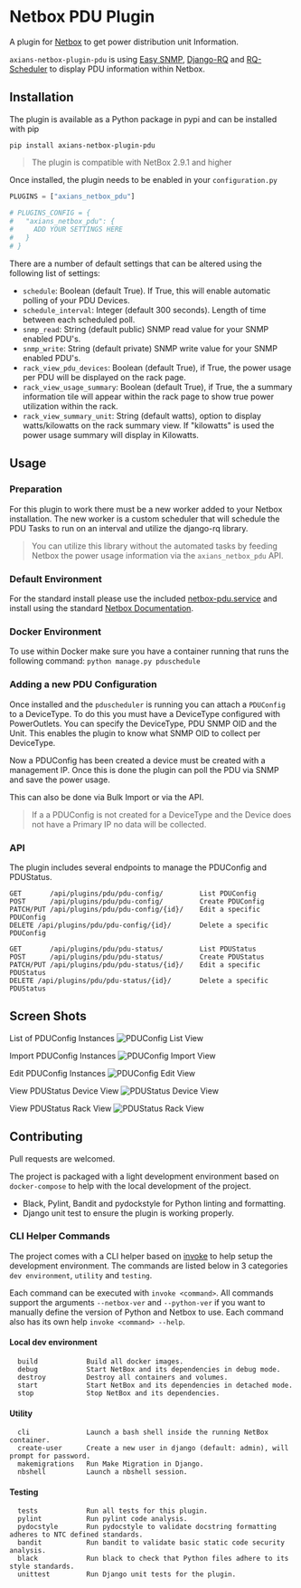 # Netbox PDU Plugin

A plugin for [Netbox](https://github.com/netbox-community/netbox) to get power distribution unit Information.

`axians-netbox-plugin-pdu` is using [Easy SNMP](https://easysnmp.readthedocs.io/en/latest/), [Django-RQ](https://github.com/rq/django-rq) and [RQ-Scheduler](https://github.com/rq/rq-scheduler) to display PDU information within Netbox.

## Installation
The plugin is available as a Python package in pypi and can be installed with pip

```
pip install axians-netbox-plugin-pdu
```

> The plugin is compatible with NetBox 2.9.1 and higher

Once installed, the plugin needs to be enabled in your `configuration.py`

```python
PLUGINS = ["axians_netbox_pdu"]

# PLUGINS_CONFIG = {
#   "axians_netbox_pdu": {
#     ADD YOUR SETTINGS HERE
#   }
# }
```

There are a number of default settings that can be altered using the following list of settings:

* `schedule`: Boolean (default True). If True, this will enable automatic polling of your PDU Devices.
* `schedule_interval`: Integer (default 300 seconds). Length of time between each scheduled poll.
* `snmp_read`: String (default public) SNMP read value for your SNMP enabled PDU's.
* `snmp_write`: String (default private) SNMP write value for your SNMP enabled PDU's.
* `rack_view_pdu_devices`: Boolean (default True), if True, the power usage per PDU will be displayed on the rack page.
* `rack_view_usage_summary`: Boolean (default True), if True, the a summary information tile will appear within the rack page to show true power utilization within the rack.
* `rack_view_summary_unit`: String (default watts), option to display watts/kilowatts on the rack summary view. If "kilowatts" is used the power usage summary will display in Kilowatts.

## Usage
### Preparation
For this plugin to work there must be a new worker added to your Netbox installation. The new worker is a custom scheduler that will schedule the PDU Tasks to run on an interval and utilize the django-rq library.

> You can utilize this library without the automated tasks by feeding Netbox the power usage information via the `axians_netbox_pdu` API.

### Default Environment
For the standard install please use the included [netbox-pdu.service](contrib/netbox-pdu.service) and install using the standard [Netbox Documentation](https://netbox.readthedocs.io/en/stable/installation/migrating-to-systemd/).

### Docker Environment
To use within Docker make sure you have a container running that runs the following command: `python manage.py pduschedule`

### Adding a new PDU Configuration
Once installed and the `pduscheduler` is running you can attach a `PDUConfig` to a DeviceType. To do this you must have a DeviceType configured with PowerOutlets. You can specify the DeviceType, PDU SNMP OID and the Unit. This enables the plugin to know what SNMP OID to collect per DeviceType.

Now a PDUConfig has been created a device must be created with a management IP. Once this is done the plugin can poll the PDU via SNMP and save the power usage.

This can also be done via Bulk Import or via the API.

> If a a PDUConfig is not created for a DeviceType and the Device does not have a Primary IP no data will be collected.

### API
The plugin includes several endpoints to manage the PDUConfig and PDUStatus.

```
GET       /api/plugins/pdu/pdu-config/         List PDUConfig
POST      /api/plugins/pdu/pdu-config/         Create PDUConfig
PATCH/PUT /api/plugins/pdu/pdu-config/{id}/    Edit a specific PDUConfig
DELETE /api/plugins/pdu/pdu-config/{id}/       Delete a specific PDUConfig

GET       /api/plugins/pdu/pdu-status/         List PDUStatus
POST      /api/plugins/pdu/pdu-status/         Create PDUStatus
PATCH/PUT /api/plugins/pdu/pdu-status/{id}/    Edit a specific PDUStatus
DELETE /api/plugins/pdu/pdu-status/{id}/       Delete a specific PDUStatus
```

## Screen Shots
List of PDUConfig Instances
![PDUConfig List View](docs/images/PDUConfig_list.png)

Import PDUConfig Instances
![PDUConfig Import View](docs/images/PDUConfig_import.png)

Edit PDUConfig Instances
![PDUConfig Edit View](docs/images/PDUConfig_edit.png)

View PDUStatus Device View
![PDUStatus Device View](docs/images/PDUStatus_device.png)

View PDUStatus Rack View
![PDUStatus Rack View](docs/images/PDUStatus_rack.png)

## Contributing

Pull requests are welcomed.

The project is packaged with a light development environment based on `docker-compose` to help with the local development of the project.

- Black, Pylint, Bandit and pydockstyle for Python linting and formatting.
- Django unit test to ensure the plugin is working properly.

### CLI Helper Commands

The project comes with a CLI helper based on [invoke](http://www.pyinvoke.org/) to help setup the development environment. The commands are listed below in 3 categories `dev environment`, `utility` and `testing`.

Each command can be executed with `invoke <command>`. All commands support the arguments `--netbox-ver` and `--python-ver` if you want to manually define the version of Python and Netbox to use. Each command also has its own help `invoke <command> --help`.

#### Local dev environment
```
  build            Build all docker images.
  debug            Start NetBox and its dependencies in debug mode.
  destroy          Destroy all containers and volumes.
  start            Start NetBox and its dependencies in detached mode.
  stop             Stop NetBox and its dependencies.
```


#### Utility
```
  cli              Launch a bash shell inside the running NetBox container.
  create-user      Create a new user in django (default: admin), will prompt for password.
  makemigrations   Run Make Migration in Django.
  nbshell          Launch a nbshell session.
```
#### Testing

```
  tests            Run all tests for this plugin.
  pylint           Run pylint code analysis.
  pydocstyle       Run pydocstyle to validate docstring formatting adheres to NTC defined standards.
  bandit           Run bandit to validate basic static code security analysis.
  black            Run black to check that Python files adhere to its style standards.
  unittest         Run Django unit tests for the plugin.
```